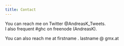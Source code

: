 ```yaml
---
title: Contact
---
```


You can reach me on Twitter @AndreasK_Tweets.  
I also frequent #ghc on freenode (AndreasK).

You can also reach me at firstname . lastname @ gmx.at